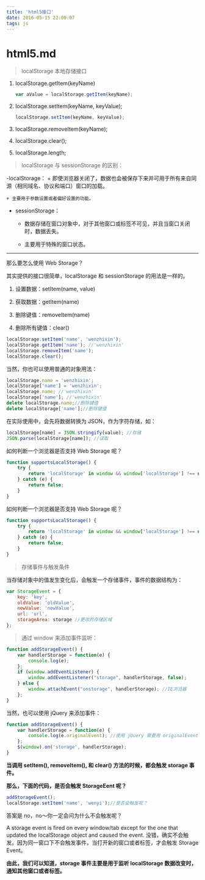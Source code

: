 ```yaml
---
title: 'html5接口'
date: 2016-05-15 22:00:07
tags: js
---
```

# html5.md
> localStorage 本地存储接口

1. localStorage.getItem(keyName)

    ```js
    var aValue = localStorage.getItem(keyName);
    ```

2. localStorage.setItem(keyName, keyValue);

    ```js
    localStorage.setItem(keyName, keyValue);
    ```

3. localStorage.removeItem(keyName);
4. localStorage.clear();
5. localStorage.length;

> localStorage 与 sessionStorage 的区别：

-localStorage：
    + 即使浏览器关闭了，数据也会被保存下来并可用于所有来自同源（相同域名、协议和端口）窗口的加载。

    + 主要用于参数设置或者偏好设置的功能。

- sessionStorage：
    + 数据存储在窗口对象中，对于其他窗口或标签不可见，并且当窗口关闭时，数据丢失。

    + 主要用于特殊的窗口状态。

---

那么要怎么使用 Web Storage？

其实提供的接口很简单，localStorage 和 sessionStorage 的用法是一样的。

1. 设置数据：setItem(name, value)

2. 获取数据：getItem(name)

3. 删除键值：removeItem(name)

4. 删除所有键值：clear()

```js
localStorage.setItem('name', 'wenzhixin');
localStorage.getItem('name'); //'wenzhixin'
localStorage.removeItem('name');
localStorage.clear();
```

当然，你也可以使用普通的对象用法：
```js
localStorage.name = 'wenzhixin';
localStorage['name'] = 'wenzhixin';
localStorage.name; //'wenzhixin'
localStorage['name']; //'wenzhixin'
delete localStorage.name;//删除键值
delete localStorage['name'];//删除键值
```

在实际使用中，会先将数据转换为 JSON，作为字符存储，如：

```js
localStorage[name] = JSON.stringify(value); //存储
JSON.parse(localStorage[name]); //读取
```

如何判断一个浏览器是否支持 Web Storage 呢？

```js
function supportsLocalStorage() {
    try {
        return 'localStorage' in window && window['localStorage'] !== null;
    } catch (e) {
        return false;
    }
}
```

如何判断一个浏览器是否支持 Web Storage 呢？

```js
function supportsLocalStorage() {
    try {
        return 'localStorage' in window && window['localStorage'] !== null;
    } catch (e) {
        return false;
    }
}
```

> 存储事件与触发条件

当存储对象中的值发生变化后，会触发一个存储事件，事件的数据结构为：

```js
var StorageEvent = {
    key: 'key',
    oldValue: 'oldValue',
    newValue: 'newValue',
    url: 'url',
    storageArea: storage //更改的存储区域
};
```

> 通过 window 来添加事件监听：

```js
function addStorageEvent() {
    var handlerStorage = function(e) {
        console.log(e);
    };
    if (window.addEventListener) {
        window.addEventListener("storage", handlerStorage, false);
    } else {
        window.attachEvent("onstorage", handlerStorage); //IE浏览器
    };
}
```

当然，也可以使用 jQuery 来添加事件：
```js
function addStorageEvent() {
    var handlerStorage = function(e) {
        console.log(e.originalEvent); //使用 jQuery 需要用 originalEvent
    };
    $(window).on('storage', handlerStorage);
}
```
**当调用 setItem(), removeItem(), 和 clear() 方法的时候，都会触发 storage 事件。**

 **那么，下面的代码，是否会触发 StorageEent 呢？**

```js
addStorageEvent();
localStorage.setItem('name', 'wenyi');//是否会触发呢？
```

答案是 no，no～你一定会问为什么不会触发呢？

A storage event is fired on every window/tab except for the one that updated the localStorage object and caused the event.
没错，确实不会触发。因为同一窗口下不会触发事件，当打开新的窗口或者标签，才会触发 Storage Event。

**由此，我们可以知道，storage 事件主要是用于监听 localStorage 数据改变时，通知其他窗口或者标签。**


